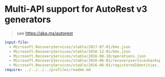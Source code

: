 # Multi-API support for AutoRest v3 generators

> see https://aka.ms/autorest

``` yaml $(enable-multi-api)
input-file:
  - Microsoft.RecoveryServices/stable/2017-07-01/bms.json
  - Microsoft.RecoveryServices/stable/2016-12-01/bms.json
  - Microsoft.RecoveryServices/stable/2016-08-10/operations.json
  - Microsoft.RecoveryServices/stable/2016-06-01/recoveryservicesbackup.json
  - Microsoft.RecoveryServices/stable/2016-06-01/registeredIdentities.json
require: ../../../../profiles/readme.md
```
